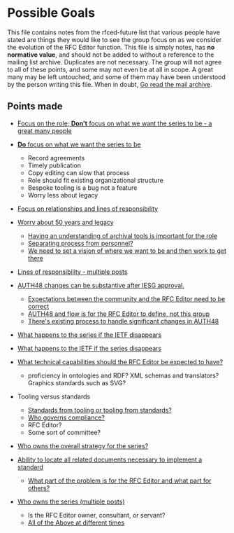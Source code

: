 # Possible Goals

This file contains notes from the rfced-future list that various people have stated are things they would
like to see the group focus on as we consider the evolution of the RFC Editor function.  This file is simply
notes, has **no normative value**, and should not be added to without a reference to the mailing list archive.
Duplicates are not necessary.  The group will not agree to all of these points, and some may not even be at all in scope.
A great many may be left untouched, and some of them may have been understood by the person writing this file.  When in doubt,
[Go read the mail archive](https://mailarchive.ietf.org/arch/browse/rfced-future/?so=frm).

## Points made

- [Focus on the role; **Don't** focus on what we want the series to be - a great many people](https://mailarchive.ietf.org/arch/msg/rfced-future/x1OMhYw7Rm0fag_LGfCTdKUNpus/)
- [**Do** focus on what we want the series to be](https://mailarchive.ietf.org/arch/msg/rfced-future/U6LNEOu3ZfEmfULFKuw74D4dpOw/)
  - Record agreements
  - Timely publication
   - Copy editing can slow that process
  - Role should fit existing organizational structure
  - Bespoke tooling is a bug not a feature
  - Worry less about legacy
- [Focus on relationships and lines of responsibility](https://mailarchive.ietf.org/arch/msg/rfced-future/mACM0l8ASnbJkkhPxDfRSytPkww/)
- [Worry about 50 years and legacy](https://mailarchive.ietf.org/arch/msg/rfced-future/EX5J94A0OYLfUyy3FSny7jk033s/)
  - [Having an understanding of archival tools is important for the role](https://mailarchive.ietf.org/arch/msg/rfced-future/KekoguNjTxLCNHdZ8O2U17G0SX0/)
  - [Separating process from personnel?](https://mailarchive.ietf.org/arch/msg/rfced-future/DsLv7VtVt-5d8LF4NtsZngeW_Gg/)
  - [We need to set a vision of where we want to be and then work to get there](https://mailarchive.ietf.org/arch/msg/rfced-future/aOr9Hc5QnT7wQNUVV_prds8babw/)
- [Lines of responsibility - multiple posts](https://mailarchive.ietf.org/arch/msg/rfced-future/nAJlr9e7_ROZqPN1NomTb43iAWc/)

- [AUTH48 changes can be substantive after IESG approval.](https://mailarchive.ietf.org/arch/msg/rfced-future/pdEYwz-zk9b0Iqp-LReFIBkyKY8/)
  - [Expectations between the community and the RFC Editor need to be correct](https://mailarchive.ietf.org/arch/msg/rfced-future/4DZsoSreKLN6WJSOLV-IQgR2Ics/)
  - [AUTH48 and flow is for the RFC Editor to define, not this group](https://mailarchive.ietf.org/arch/msg/rfced-future/jh4Zh63_dV3mN0CWkDmkST2rcg8/)
  - [There's existing process to handle significant changes in AUTH48](https://mailarchive.ietf.org/arch/msg/rfced-future/meXj7jaRSCKQil3nkom-uIchMZM/)
- [What happens to the series if the IETF disappears](https://mailarchive.ietf.org/arch/msg/rfced-future/QVqoZ6xQ4V63yP7xv8eC8iCPIqw/)
- [What happens to the IETF if the series disappears](https://mailarchive.ietf.org/arch/msg/rfced-future/nEik-2zK7KKDnFbc_7qSyIdgR3Q/)
- [What technical capabilities should the RFC Editor be expected to have?](https://mailarchive.ietf.org/arch/msg/rfced-future/nliHb9t7uM9MbEL8OTDw1b5bifg/)
  - proficiency in ontologies and RDF?   XML schemas and translators?  Graphics standards such as SVG?
- Tooling versus standards
  - [Standards from tooling or tooling from standards?](https://mailarchive.ietf.org/arch/msg/rfced-future/mw7IIVqxI1ml-lDyvtFobtF1YFs/)
  - [Who governs compliance?](https://mailarchive.ietf.org/arch/msg/rfced-future/nliHb9t7uM9MbEL8OTDw1b5bifg/)
   - RFC Editor?
   - Some sort of committee?
- [Who owns the overall strategy for the series?](https://mailarchive.ietf.org/arch/msg/rfced-future/nliHb9t7uM9MbEL8OTDw1b5bifg/)
- [Ability to locate all related documents necessary to implement a standard](https://mailarchive.ietf.org/arch/msg/rfced-future/nliHb9t7uM9MbEL8OTDw1b5bifg/)
  - [What part of the problem is for the RFC Editor and what part for others?](https://mailarchive.ietf.org/arch/msg/rfced-future/IVTccPo3KDuyZCfEzWKJOgMT9EU/)
- [Who owns the series (multiple posts)](https://mailarchive.ietf.org/arch/msg/rfced-future/FmxgwqmkmU3tAFtDW9QqIDa31Gc/)
  - Is the RFC Editor owner, consultant, or servant?
   - [All of the Above at different times](https://mailarchive.ietf.org/arch/msg/rfced-future/VstPblRzMLGeUbFNPFYvYXfMc1w/)
